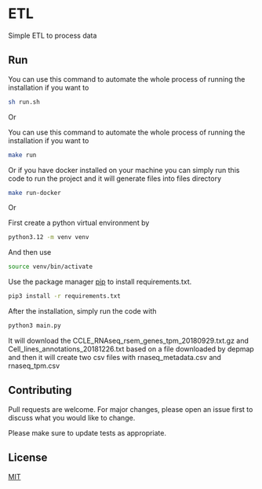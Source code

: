 # ETL
Simple ETL to process data

## Run

You can use this command to automate the whole process of running the installation if you want to
```bash
sh run.sh
```
Or

You can use this command to automate the whole process of running the installation if you want to
```bash
make run
```
Or if you have docker installed on your machine you can simply run this code to run the project and it will generate files into files directory
```bash
make run-docker
```
Or

First create a python virtual environment by
```bash 
python3.12 -m venv venv
```
And then use 
```bash 
source venv/bin/activate
```
Use the package manager [pip](https://pip.pypa.io/en/stable/) to install requirements.txt.

```bash
pip3 install -r requirements.txt
```
After the installation, simply run the code with 
```bash
python3 main.py
```
It will download the CCLE_RNAseq_rsem_genes_tpm_20180929.txt.gz and Cell_lines_annotations_20181226.txt based on a file downloaded by depmap and then it will create two csv files with rnaseq_metadata.csv and rnaseq_tpm.csv


## Contributing

Pull requests are welcome. For major changes, please open an issue first
to discuss what you would like to change.

Please make sure to update tests as appropriate.

## License

[MIT](https://choosealicense.com/licenses/mit/)